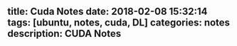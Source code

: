 title: Cuda Notes
date: 2018-02-08 15:32:14
tags: [ubuntu, notes, cuda, DL]
categories: notes
description: CUDA Notes
---


